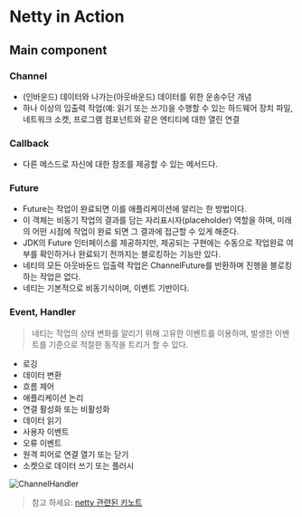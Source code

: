 # Netty in Action


## Main component

### Channel
* (인바운드) 데이터와 나가는(아웃바운드) 데이터를 위한 운송수단 개념
* 하나 이상의 입출력 작업(예: 읽기 또는 쓰기)을 수행할 수 있는 하드웨어 장치 파일, 네트워크 소켓, 프로그램 컴포넌트와 같은 엔티티에 대한 열린 연결


### Callback
* 다른 메스드로 자신에 대한 참조를 제공할 수 있는 메서드다.


### Future
* Future는 작업이 완료되면 이를 애플리케이션에 알리는 한 방법이다.
* 이 객체는 비동기 작업의 결과를 담는 자리표시자(placeholder) 역할을 하며, 미래의 어떤 시점에 작업이
완료 되면 그 결과에 접근할 수 있게 해준다.
* JDK의 Future 인터페이스를 제공하지만, 제공되는 구현에는 수동으로 작업완료 여부를 확인하거나 완료되기 전까지는 블로킹하는 기능만 있다.
* 네티의 모든 아웃바둔드 입출력 작업은 ChannelFuture를 반환하며 진행을 블로킹하는 작업은 없다.
* 네티는 기본적으로 비동기식이며, 이벤트 기반이다.


### Event, Handler
> 네티는 작업의 상태 변화를 알리기 위해 고유한 이벤트를 이용하며, 발생한 이벤트를 기준으로 적절한 동작을 트리거 할 수 있다.
* 로깅
* 데이터 변환
* 흐름 제어
* 애플리케이션 논리
* 연결 활성화 또는 비활성화
* 데이터 읽기
* 사용자 이벤트
* 오류 이벤트
* 원격 피어로 연결 열기 또는 닫기
* 소켓으로 데이터 쓰기 또는 플러시

![ChannelHandler](https://waylau.gitbooks.io/essential-netty-in-action/content/images/Figure%201.3%20Event%20Flow.jpg "ChannelHandler")

> 참고 하세요: [netty 관련된 키노트][nettyadvice]

[nettyadvice]: <http://hatemogi.github.io/netty-startup>
